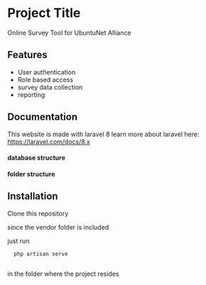
# Project Title

Online Survey Tool for UbuntuNet Alliance

## Features

- User authentication
- Role based access
- survey data collection
- reporting


## Documentation

This website is made with laravel 8
learn more about laravel here:
https://laravel.com/docs/8.x

#### database structure
#### folder structure


## Installation

Clone this repository

since the vendor folder is included

just run 
```bash
  php artisan serve
  
```

in the folder where the project resides